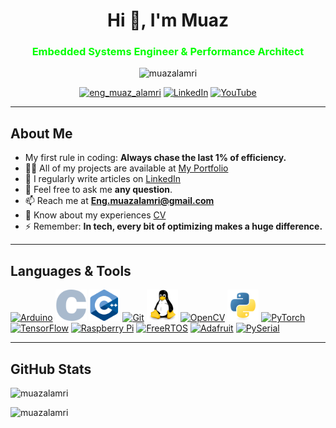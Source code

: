 <h1 align="center">Hi 👋, I'm Muaz</h1>
<h3 align="center"><span style="color:#00ff00">Embedded Systems Engineer & Performance Architect</span></h3>

<p align="center">
  <img src="https://komarev.com/ghpvc/?username=muazalamri&label=Profile%20views&color=0e75b6&style=flat" alt="muazalamri" />
</p>

<p align="center">
  <a href="https://twitter.com/eng_muaz_alamri" target="blank"><img src="https://img.shields.io/twitter/follow/eng_muaz_alamri?logo=twitter&style=for-the-badge" alt="eng_muaz_alamri" /></a>
  <a href="https://linkedin.com/in/muaz-alamri" target="blank"><img src="https://img.shields.io/badge/LinkedIn-0A66C2?style=for-the-badge&logo=linkedin&logoColor=white" alt="LinkedIn" /></a>
  <a href="https://www.youtube.com/c/optimizingcore" target="blank"><img src="https://img.shields.io/badge/YouTube-FF0000?style=for-the-badge&logo=youtube&logoColor=white" alt="YouTube" /></a>
</p>

---

## About Me

- My first rule in coding: **Always chase the last 1% of efficiency.**
- 👨‍💻 All of my projects are available at [My Portfolio](https://muazalamri.github.io)
- 📝 I regularly write articles on [LinkedIn](https://linkedin.com/in/muaz-alamri)
- 💬 Feel free to ask me **any question**.
- 📫 Reach me at **Eng.muazalamri@gmail.com**
- 📄 Know about my experiences [CV](https://muazalamri.github.io/cv_en.pdf)
- ⚡ Remember: **In tech, every bit of optimizing makes a huge difference.**

---

## Languages & Tools

<p align="left">
  <a href="https://www.arduino.cc/" target="blank"><img src="https://cdn.worldvectorlogo.com/logos/arduino-1.svg" alt="Arduino" width="50" height="50"/></a>
  <a href="https://www.cprogramming.com/" target="blank"><img src="https://raw.githubusercontent.com/devicons/devicon/master/icons/c/c-original.svg" alt="C" width="50" height="50"/></a>
  <a href="https://www.w3schools.com/cpp/" target="blank"><img src="https://raw.githubusercontent.com/devicons/devicon/master/icons/cplusplus/cplusplus-original.svg" alt="C++" width="50" height="50"/></a>
  <a href="https://git-scm.com/" target="blank"><img src="https://www.vectorlogo.zone/logos/git-scm/git-scm-icon.svg" alt="Git" width="50" height="50"/></a>
  <a href="https://www.linux.org/" target="blank"><img src="https://raw.githubusercontent.com/devicons/devicon/master/icons/linux/linux-original.svg" alt="Linux" width="50" height="50"/></a>
  <a href="https://opencv.org/" target="blank"><img src="https://www.vectorlogo.zone/logos/opencv/opencv-icon.svg" alt="OpenCV" width="50" height="50"/></a>
  <a href="https://www.python.org" target="blank"><img src="https://raw.githubusercontent.com/devicons/devicon/master/icons/python/python-original.svg" alt="Python" width="50" height="50"/></a>
  <a href="https://pytorch.org/" target="blank"><img src="https://www.vectorlogo.zone/logos/pytorch/pytorch-icon.svg" alt="PyTorch" width="50" height="50"/></a>
  <a href="https://www.tensorflow.org" target="blank"><img src="https://www.vectorlogo.zone/logos/tensorflow/tensorflow-icon.svg" alt="TensorFlow" width="50" height="50"/></a>
  <a href="https://www.raspberrypi.com/" target="blank"><img src="https://upload.wikimedia.org/wikipedia/commons/4/4b/Raspberry_Pi_Logo.svg" alt="Raspberry Pi" width="50" height="50"/></a>
  <a href="https://www.freertos.org/" target="blank"><img src="https://www.freertos.org/images/freertos_logo.png" alt="FreeRTOS" width="50" height="50"/></a>
  <a href="https://www.adafruit.com/" target="blank"><img src="https://www.adafruit.com/favicon.ico" alt="Adafruit" width="50" height="50"/></a>
  <a href="https://pyserial.readthedocs.io/" target="blank"><img src="https://pyserial.readthedocs.io/en/latest/_static/logo.svg" alt="PySerial" width="50" height="50"/></a>
</p>

---

## GitHub Stats

<p align="left">
  <img src="https://github-readme-stats.vercel.app/api?username=muazalamri&show_icons=true&locale=en&theme=dark" alt="muazalamri" />
</p>
<p align="left">
  <img src="https://github-readme-streak-stats.herokuapp.com/?user=muazalamri&theme=dark" alt="muazalamri" />
</p>

